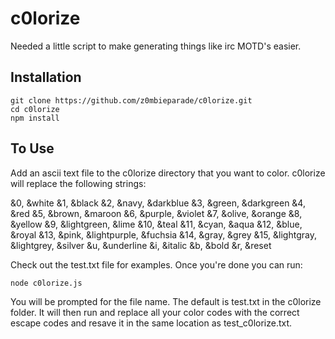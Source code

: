 # c0lorize
Needed a little script to make generating things like irc MOTD's easier.

## Installation
```
git clone https://github.com/z0mbieparade/c0lorize.git
cd c0lorize
npm install
```

## To Use

Add an ascii text file to the c0lorize directory that you want to color. c0lorize will replace the following strings:

&0, &white 
&1, &black 
&2, &navy, &darkblue 
&3, &green, &darkgreen
&4, &red
&5, &brown, &maroon
&6, &purple, &violet
&7, &olive, &orange
&8, &yellow
&9, &lightgreen, &lime
&10, &teal
&11, &cyan, &aqua
&12, &blue, &royal
&13, &pink, &lightpurple, &fuchsia
&14, &gray, &grey
&15, &lightgray, &lightgrey, &silver
&u, &underline
&i, &italic
&b, &bold
&r, &reset

Check out the test.txt file for examples. Once you're done you can run:

```
node c0lorize.js
```
You will be prompted for the file name. The default is test.txt in the c0lorize folder. It will then run and replace all your color codes with the correct escape codes and resave it in the same location as test_c0lorize.txt.